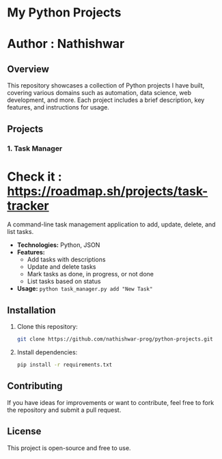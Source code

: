 # My Python Projects
# Author : Nathishwar

## Overview
This repository showcases a collection of Python projects I have built, covering various domains such as automation, data science, web development, and more. Each project includes a brief description, key features, and instructions for usage.

## Projects

### 1. Task Manager
# Check it : https://roadmap.sh/projects/task-tracker
A command-line task management application to add, update, delete, and list tasks.
- **Technologies:** Python, JSON
- **Features:**
  - Add tasks with descriptions
  - Update and delete tasks
  - Mark tasks as done, in progress, or not done
  - List tasks based on status
- **Usage:** `python task_manager.py add "New Task"`

## Installation
1. Clone this repository:
   ```sh
   git clone https://github.com/nathishwar-prog/python-projects.git
   ```
2. Install dependencies:
   ```sh
   pip install -r requirements.txt
   ```

## Contributing
If you have ideas for improvements or want to contribute, feel free to fork the repository and submit a pull request.

## License
This project is open-source and free to use.

